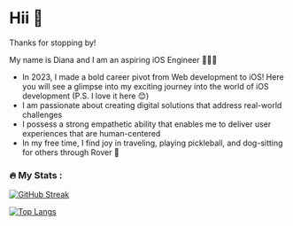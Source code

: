 <link rel="stylesheet" href="https://cdn.jsdelivr.net/gh/devicons/devicon@v2.15.1/devicon.min.css">



# Hii 👋

Thanks for stopping by! 
<br>

My name is Diana and I am an aspiring iOS Engineer 👩🏻‍💻
<br>
- In 2023, I made a bold career pivot from Web development to iOS! Here you will see a glimpse into my exciting journey into the world of iOS development (P.S. I love it here 😊)
- I am passionate about creating digital solutions that address real-world challenges
- I possess a strong empathetic ability that enables me to deliver user experiences that are human-centered
- In my free time, I find joy in traveling, playing pickleball, and dog-sitting for others through Rover 🥰


### :fire: My Stats :

[![GitHub Streak](http://github-readme-streak-stats.herokuapp.com?user=dianatduong)](https://git.io/streak-stats)

[![Top Langs](https://github-readme-stats.vercel.app/api/top-langs/?username=dianatduong&layout=compact)](https://github.com/dianatduong/github-readme-stats)




